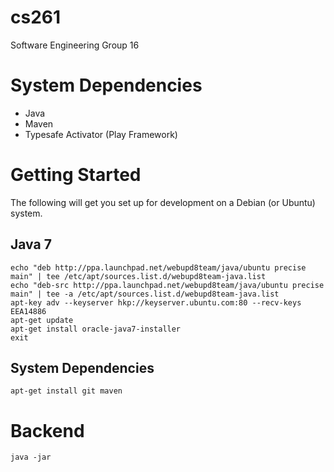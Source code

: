 # cs261
Software Engineering Group 16

System Dependencies
===================

- Java
- Maven
- Typesafe Activator (Play Framework)

Getting Started
===============

The following will get you set up for development on a Debian (or Ubuntu) system.

Java 7
------

```su -
echo "deb http://ppa.launchpad.net/webupd8team/java/ubuntu precise main" | tee /etc/apt/sources.list.d/webupd8team-java.list
echo "deb-src http://ppa.launchpad.net/webupd8team/java/ubuntu precise main" | tee -a /etc/apt/sources.list.d/webupd8team-java.list
apt-key adv --keyserver hkp://keyserver.ubuntu.com:80 --recv-keys EEA14886
apt-get update
apt-get install oracle-java7-installer
exit
```

System Dependencies
-------------------

`apt-get install git maven`

Backend
=======

```mvn clean install
java -jar

